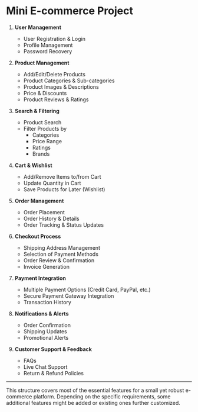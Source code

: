 # Mini E-commerce Project 

1. **User Management**
    - User Registration & Login
    - Profile Management
    - Password Recovery

2. **Product Management**
    - Add/Edit/Delete Products
    - Product Categories & Sub-categories
    - Product Images & Descriptions
    - Price & Discounts
    - Product Reviews & Ratings

3. **Search & Filtering**
    - Product Search
    - Filter Products by
        - Categories
        - Price Range
        - Ratings
        - Brands

4. **Cart & Wishlist**
    - Add/Remove Items to/from Cart
    - Update Quantity in Cart
    - Save Products for Later (Wishlist)

5. **Order Management**
    - Order Placement
    - Order History & Details
    - Order Tracking & Status Updates

6. **Checkout Process**
    - Shipping Address Management
    - Selection of Payment Methods
    - Order Review & Confirmation
    - Invoice Generation

7. **Payment Integration**
    - Multiple Payment Options (Credit Card, PayPal, etc.)
    - Secure Payment Gateway Integration
    - Transaction History

8. **Notifications & Alerts**
    - Order Confirmation
    - Shipping Updates
    - Promotional Alerts

9. **Customer Support & Feedback**
    - FAQs
    - Live Chat Support
    - Return & Refund Policies

---

This structure covers most of the essential features for a small yet robust e-commerce platform. Depending on the specific requirements, some additional features might be added or existing ones further customized.